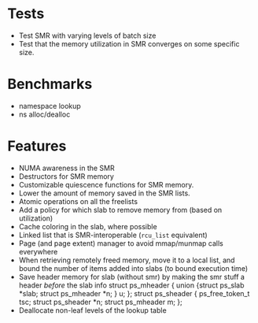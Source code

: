 # Tests

- Test SMR with varying levels of batch size
- Test that the memory utilization in SMR converges on some specific size.

# Benchmarks

- namespace lookup
- ns alloc/dealloc

# Features

- NUMA awareness in the SMR
- Destructors for SMR memory
- Customizable quiescence functions for SMR memory.
- Lower the amount of memory saved in the SMR lists.
- Atomic operations on all the freelists
- Add a policy for which slab to remove memory from (based on utilization)
- Cache coloring in the slab, where possible
- Linked list that is SMR-interoperable (`rcu_list` equivalent)
- Page (and page extent) manager to avoid mmap/munmap calls everywhere
- When retrieving remotely freed memory, move it to a local list, and
  bound the number of items added into slabs (to bound execution time)
- Save header memory for slab (without smr) by making the smr stuff a header _before_ the slab info
  struct ps_mheader { union {struct ps_slab *slab; struct ps_mheader *n; } u; };
  struct ps_sheader { ps_free_token_t tsc; struct ps_sheader *n; struct ps_mheader m; };
- Deallocate non-leaf levels of the lookup table
